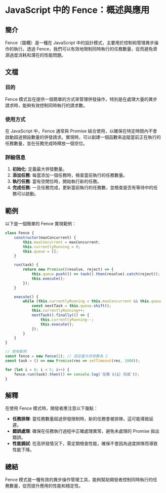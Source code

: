 <!--
Meta Description: # JavaScript 中的 Fence：概述與應用 ## 簡介 Fence（圍欄）是一種在 JavaScript 中的設計模式，主要用於控制和管理異步操作的執行。透過 Fence，我們可以有效地限制同時執行的任務數量，從而避免資源過度消耗和潛在的性能問題。 ## 文檔 ### 目的 Fence ...
Meta Keywords: fence, javascript, promise, maxconcurrent, currentlyrunning
-->

# JavaScript 中的 Fence：概述與應用

## 簡介
Fence（圍欄）是一種在 JavaScript 中的設計模式，主要用於控制和管理異步操作的執行。透過 Fence，我們可以有效地限制同時執行的任務數量，從而避免資源過度消耗和潛在的性能問題。

## 文檔
### 目的
Fence 模式旨在提供一個簡單的方式來管理併發操作，特別是在處理大量的異步請求時，能夠有效控制同時執行的請求數。

### 使用方式
在 JavaScript 中，Fence 通常與 Promise 結合使用，以確保在特定時間內不會啟動超過預設數量的併發請求。實現時，可以創建一個函數來追蹤當前正在執行的任務數量，並在任務完成時釋放一個空位。

### 詳細信息
1. **初始化**: 定義最大併發數量。
2. **添加任務**: 每當添加一個任務時，檢查當前執行的任務數量。
3. **執行任務**: 當有空閒位時，開始執行新的任務。
4. **完成任務**: 一旦任務完成，更新當前執行的任務數，並檢查是否有等待中的任務可以啟動。

## 範例
以下是一個簡單的 Fence 實現範例：

```javascript
class Fence {
    constructor(maxConcurrent) {
        this.maxConcurrent = maxConcurrent;
        this.currentlyRunning = 0;
        this.queue = [];
    }

    run(task) {
        return new Promise((resolve, reject) => {
            this.queue.push(() => task().then(resolve).catch(reject));
            this.execute();
        });
    }

    execute() {
        while (this.currentlyRunning < this.maxConcurrent && this.queue.length > 0) {
            const nextTask = this.queue.shift();
            this.currentlyRunning++;
            nextTask().finally(() => {
                this.currentlyRunning--;
                this.execute();
            });
        }
    }
}

// 使用範例
const fence = new Fence(2); // 設定最大併發數為 2
const task = () => new Promise(res => setTimeout(res, 1000));

for (let i = 0; i < 5; i++) {
    fence.run(task).then(() => console.log(`任務 ${i} 完成`));
}
```

## 解釋
在使用 Fence 模式時，開發者應注意以下幾點：
- **任務排隊**: 當任務數量超過併發限制時，新的任務會被排隊，這可能導致延遲。
- **錯誤處理**: 確保在任務執行過程中正確處理異常，避免未處理的 Promise 拋出錯誤。
- **性能調試**: 在高併發情況下，需定期檢查性能，確保不會因為過度排隊而導致性能下降。

## 總結
Fence 模式是一種有效的異步操作管理工具，能夠幫助開發者控制同時執行的任務數量，從而提升應用的性能和穩定性。